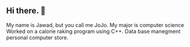 ## Hi there. 👋

My name is Jawad, but you call me JoJo.
My major is computer science 
Worked on a calorie raking program using C++.
Data base manegment personal computer store.


<!--
**JawadNJ/JawadNJ** is a ✨ _special_ ✨ repository because its `README.md` (this file) appears on your GitHub profile.

Here are some ideas to get you started:

- 🔭 I’m currently working on ...
- 🌱 I’m currently learning ...
- 👯 I’m looking to collaborate on ...
- 🤔 I’m looking for help with ...
- 💬 Ask me about ...
- 📫 How to reach me: ...
- 😄 Pronouns: ...
- ⚡ Fun fact: ...
-->

